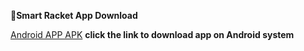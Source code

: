 **📱Smart Racket App Download**

[Android APP APK](https://github.com/lty-02/IOT-app/releases/download/v1.0.1/SmartRacket_v1.0.1.apk)
**click the link to download app on Android system**
